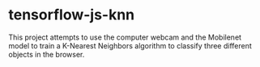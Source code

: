 # tensorflow-js-knn
This project attempts to use the computer webcam and the Mobilenet model to train a K-Nearest Neighbors algorithm to classify three different objects in the browser.
